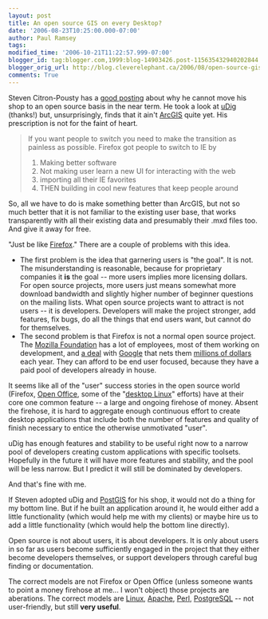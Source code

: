 ```yaml
---
layout: post
title: An open source GIS on every Desktop?
date: '2006-08-23T10:25:00.000-07:00'
author: Paul Ramsey
tags: 
modified_time: '2006-10-21T11:22:57.999-07:00'
blogger_id: tag:blogger.com,1999:blog-14903426.post-115635432940202844
blogger_orig_url: http://blog.cleverelephant.ca/2006/08/open-source-gis-on-every-desktop.html
comments: True
---
```


Steven Citron-Pousty has a [good posting](http://thesteve0.wordpress.com/2006/08/22/the-gis-user-is-stuck-in-the-middle/) about why he cannot move his shop to an open source basis in the near term.  He took a look at [uDig](http://udig.refractions.net) (thanks!) but, unsurprisingly, finds that it ain't [ArcGIS](http://www.esri.com/arcgis) quite yet.  His prescription is not for the faint of heart.

<blockquote>If you want people to switch you need to make the transition as painless as possible. Firefox got people to switch to IE by<ol><li>Making better software<br /><li>Not making user learn a new UI for interacting with the web<br /><li>importing all their IE favorites<br /><li>THEN building in cool new features that keep people around</ol></blockquote>

So, all we have to do is make something better than ArcGIS, but not so much better that it is not familiar to the existing user base, that works transparently with all their existing data and presumably their .mxd files too.  And give it away for free.  

"Just be like [Firefox](http://www.mozilla.org)."  There are a couple of problems with this idea. <ul><li>The first problem is the idea that garnering users is "the goal". It is not. The misunderstanding is reasonable, because for proprietary companies it **is** the goal -- more users implies more licensing dollars. For open source projects, more users just means somewhat more download bandwidth and slightly higher number of beginner questions on the mailing lists. What open source projects want to attract is not users -- it is developers.  Developers will make the project stronger, add features, fix bugs, do all the things that end users want, but cannot do for themselves.<br /><li>The second problem is that Firefox is not a normal open source project.  The [Mozilla Foundation](http://www.mozilla.org/foundation/) has a lot of employees, most of them working on development, and [a deal](http://news.zdnet.co.uk/0,39020330,39189475,00.htm) with [Google](http://www.google.com) that nets them [millions of dollars](http://www.scroogle.org/mozilla.html) each year.  They can afford to be end user focused, because they have a paid pool of developers already in house.</ul>It seems like all of the "user" success stories in the open source world (Firefox, [Open Office](http://www.openoffice.org), some of the "[desktop Linux](http://www.novell.com/products/desktop/)" efforts) have at their core one common feature -- a large and ongoing firehose of money.  Absent the firehose, it is hard to aggregate enough continuous effort to create desktop applications that include both the number of features and quality of finish necessary to entice the otherwise unmotivated "user".

uDig has enough features and stability to be useful right now to a narrow pool of developers creating custom applications with specific toolsets.  Hopefully in the future it will have more features and stability, and the pool will be less narrow.  But I predict it will still be dominated by developers.  

And that's fine with me.   

If Steven adopted uDig and [PostGIS](http://postgis.refractions.net) for his shop, it would not do a thing for my bottom line.  But if he built an application around it, he would either add a little functionality (which would help me with my clients) or maybe hire us to add a little functionality (which would help the bottom line directly).

Open source is not about users, it is about developers. It is only about users in so far as users become sufficiently engaged in the project that they either become developers themselves, or support developers through careful bug finding or documentation.

The correct models are not Firefox or Open Office (unless someone wants to point a money firehose at me... I won't object) those projects are aberations.  The correct models are [Linux](http://www.linux.org), [Apache](http://www.apache.org), [Perl](http://www.perl.org), [PostgreSQL](http://www.postgresql.org) -- not user-friendly, but still **very useful**.